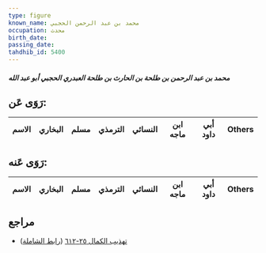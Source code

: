 ```yaml
---
type: figure
known_name: محمد بن عبد الرحمن الحجبي
occupation: محدث
birth_date:
passing_date:
tahdhib_id: 5400
---
```

##### محمد بن عبد الرحمن بن طلحة بن الحارث بن طلحة العبدري الحجبي أبو عبد الله

## رَوَى عَن:
| الاسم | البخاري | مسلم | الترمذي | النسائي | ابن ماجه | أبي داود | Others |
| ----- | ------- | ---- | ------- | ------- | -------- | -------- | ------ |
## رَوَى عَنه:
| الاسم | البخاري | مسلم | الترمذي | النسائي | ابن ماجه | أبي داود | Others |
| ----- | ------- | ---- | ------- | ------- | -------- | -------- | ------ |
## مراجع
- [تهذيب الكمال ٢٥-٦١٢](obsidian://open?vault=Tahdhib-al-Kamal&file=Figures/٥٤٠٠-محمد%20بن%20عبد%20الرحمن%20بن%20طلحة%20بن%20الحارث%20بن%20طلحة%20العبدري%20الحجبي%20أبو%20عبد%20الله) ([رابط الشاملة](https://shamela.ws/book/3722/13705))